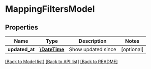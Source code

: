 # MappingFiltersModel

## Properties
Name | Type | Description | Notes
------------ | ------------- | ------------- | -------------
**updated_at** | [**\DateTime**](\DateTime.md) | Show updated since | [optional] 

[[Back to Model list]](../README.md#documentation-for-models) [[Back to API list]](../README.md#documentation-for-api-endpoints) [[Back to README]](../README.md)



